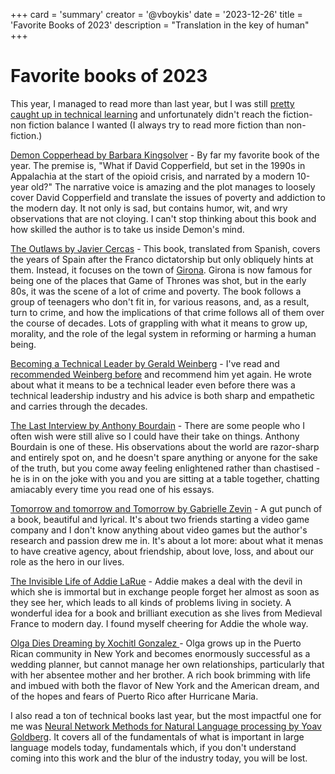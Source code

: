 +++
card = 'summary'
creator = '@vboykis'
date = '2023-12-26'
title = 'Favorite Books of 2023'
description = "Translation in the key of human"
+++

# Favorite books of 2023

This year, I managed to read more than last year, but I was still [pretty caught up in technical learning](https://vickiboykis.com/2022/11/10/how-i-learn-machine-learning/) and unfortunately didn't reach the fiction-non fiction balance I wanted (I always try to read more fiction than non-fiction.) 

[Demon Copperhead by Barbara Kingsolver](https://www.goodreads.com/book/show/60194162-demon-copperhead) - By far my favorite book of the year. The premise is, "What if David Copperfield, but set in the 1990s in Appalachia at the start of the opioid crisis, and narrated by a modern 10-year old?" The narrative voice is amazing and the plot manages to loosely cover David Copperfield and translate the issues of poverty and addiction to the modern day. It not only is sad, but contains humor, wit, and wry observations that are not cloying.  I can't stop thinking about this book and how skilled the author is to take us inside Demon's mind. 

[The Outlaws by Javier Cercas](https://www.goodreads.com/book/show/18594519-outlaws) - This book, translated from Spanish, covers the years of Spain after the Franco dictatorship but only obliquely hints at them. Instead, it focuses on the town of [Girona](https://en.wikipedia.org/wiki/Girona). Girona is now famous for being one of the places that Game of Thrones was shot, but in the early 80s, it was the scene of a lot of crime and poverty.  The book follows a group of teenagers who don't fit in, for various reasons, and, as a result, turn to crime, and how the implications of that crime follows all of them over the course of decades. Lots of grappling with what it means to grow up, morality, and the role of the legal system in reforming or harming a human being.  


[Becoming a Technical Leader by Gerald Weinberg](https://www.goodreads.com/book/show/714344.Becoming_a_Technical_Leader) - I've read and [recommended Weinberg before](https://vickiboykis.com/2021/08/05/the-local-minima-of-suckiness/) and recommend him yet again. He wrote about what it means to be a technical leader even before there was a technical leadership industry and his advice is both sharp and empathetic and carries through the decades. 


[The Last Interview by Anthony Bourdain](https://www.goodreads.com/book/show/46036669-anthony-bourdain) - There are some people who I often wish were still alive so I could have their take on things. Anthony Bourdain is one of these. His observations about the world are razor-sharp and entirely spot on, and he doesn't spare anything or anyone for the sake of the truth, but you come away feeling enlightened rather than chastised - he is in on the joke with you and you are sitting at a table together, chatting amiacably every time you read one of his essays. 


[Tomorrow and tomorrow and Tomorrow by Gabrielle Zevin](https://www.goodreads.com/book/show/58784475-tomorrow-and-tomorrow-and-tomorrow) - A gut punch of a book, beautiful and lyrical. It's about two friends starting a video game company and I don't know anything about video games but the author's research and passion drew me in. It's about a lot more: about what it menas to have creative agency, about friendship, about love, loss, and about our role as the hero in our lives. 

[The Invisible Life of Addie LaRue](https://www.goodreads.com/book/show/50623864-the-invisible-life-of-addie-larue) - Addie makes a deal with the devil in which she is immortal but in exchange people forget her almost as soon as they see her, which leads to all kinds of problems living in society. A wonderful idea for a book and brilliant execution as she lives from Medieval France to modern day. I found myself cheering for Addie the whole way. 

[Olga Dies Dreaming by Xochitl Gonzalez ](https://www.goodreads.com/book/show/57693171-olga-dies-dreaming) - Olga grows up in the Puerto Rican community in New York and becomes enormously successful as a wedding planner, but cannot manage her own relationships, particularly that with her absentee mother and her brother. A rich book brimming with life and imbued with both the flavor of New York and the American dream, and of the hopes and fears of Puerto Rico after Hurricane Maria. 

I also read a ton of technical books last year, but the most impactful one for me was [Neural Network Methods for Natural Language processing by Yoav Goldberg](https://link.springer.com/book/10.1007/978-3-031-02165-7). It covers all of the fundamentals of what is important in large language models today, fundamentals which, if you don't understand coming into this work and the blur of the industry today, you will be lost. 



